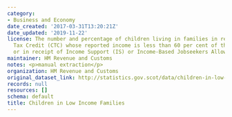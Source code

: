 ```yaml
---
category:
- Business and Economy
date_created: '2017-03-31T13:20:21Z'
date_updated: '2019-11-22'
license: The number and percentage of children living in families in receipt of Child
  Tax Credit (CTC) whose reported income is less than 60 per cent of the median income
  or in receipt of Income Support (IS) or Income-Based Jobseekers Allowance (JSA).
maintainer: HM Revenue and Customs
notes: <p>manual extraction</p>
organization: HM Revenue and Customs
original_dataset_link: http://statistics.gov.scot/data/children-in-low-income-families
records: null
resources: []
schema: default
title: Children in Low Income Families
---
```

